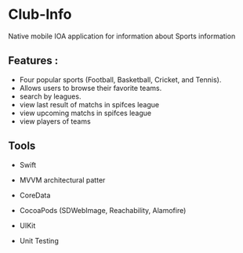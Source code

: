 # Club-Info
Native mobile IOA application for information about Sports information

## Features :

* Four popular sports (Football, Basketball, Cricket, and Tennis).
* Allows users to browse their favorite  teams.
* search by leagues.
* view last result of matchs in spifces league
* view upcoming matchs in spifces league
* view players of teams


<h2>Tools </h2>

- Swift

- MVVM architectural patter
  
- CoreData
  
- CocoaPods (SDWebImage, Reachability, Alamofire)
  
- UIKit
  
- Unit Testing

